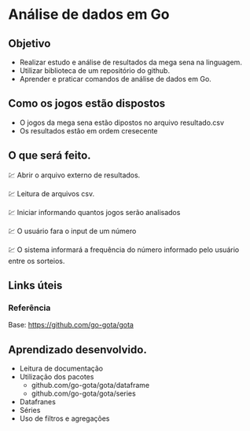 # Análise de dados em Go

## Objetivo

- Realizar estudo e análise de resultados da mega sena na linguagem.
- Utilizar biblioteca de um repositório do github.
- Aprender e praticar comandos de análise de dados em Go.

## Como os jogos estão dispostos

- O jogos da mega sena estão dipostos no arquivo resultado.csv
- Os resultados estão em ordem cresecente

## O que será feito.

💹 Abrir o arquivo externo de resultados. 

💹 Leitura de arquivos csv. 

💹 Iniciar informando quantos jogos serão analisados 

💹 O usuário fara o input de um número

💹 O sistema informará a frequência do número informado pelo usuário entre os sorteios.



## Links úteis
### Referência
Base: https://github.com/go-gota/gota

## Aprendizado desenvolvido.

- Leitura de documentação
- Utilização dos pacotes
    - github.com/go-gota/gota/dataframe
    - github.com/go-gota/gota/series
- Datafranes
- Séries
- Uso de filtros e agregações



